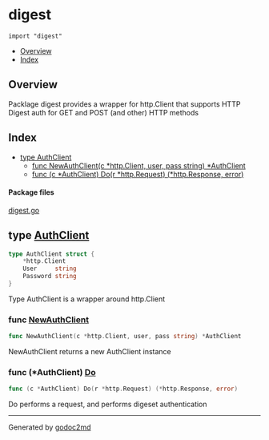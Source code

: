 

# digest
`import "digest"`

* [Overview](#pkg-overview)
* [Index](#pkg-index)

## <a name="pkg-overview">Overview</a>
Packlage digest provides a wrapper for http.Client that supports HTTP Digest
auth for GET and POST (and other) HTTP methods




## <a name="pkg-index">Index</a>
* [type AuthClient](#AuthClient)
  * [func NewAuthClient(c \*http.Client, user, pass string) \*AuthClient](#NewAuthClient)
  * [func (c \*AuthClient) Do(r \*http.Request) (\*http.Response, error)](#AuthClient.Do)


#### <a name="pkg-files">Package files</a>
[digest.go](/src/digest/digest.go) 






## <a name="AuthClient">type</a> [AuthClient](/src/target/digest.go?s=303:377#L6)
``` go
type AuthClient struct {
    *http.Client
    User     string
    Password string
}
```
Type AuthClient is a wrapper around http.Client







### <a name="NewAuthClient">func</a> [NewAuthClient](/src/target/digest.go?s=430:495#L13)
``` go
func NewAuthClient(c *http.Client, user, pass string) *AuthClient
```
NewAuthClient returns a new AuthClient instance





### <a name="AuthClient.Do">func</a> (\*AuthClient) [Do](/src/target/digest.go?s=623:687#L20)
``` go
func (c *AuthClient) Do(r *http.Request) (*http.Response, error)
```
Do performs a request, and performs digeset authentication








- - -
Generated by [godoc2md](http://godoc.org/github.com/davecheney/godoc2md)
